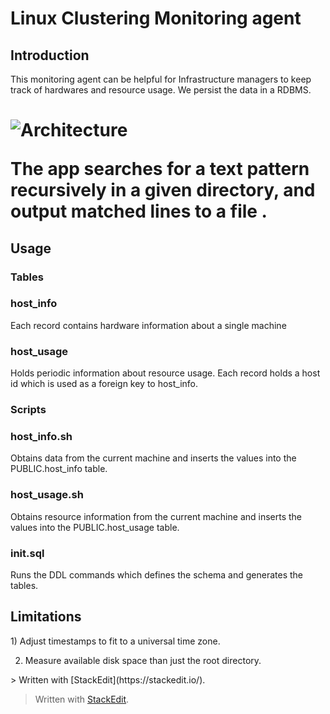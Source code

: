 

<h1 id="introduction">Linux Clustering Monitoring agent</h1>
<h2> Introduction</h2>
<p>This monitoring agent can be helpful for Infrastructure managers to keep track of hardwares and resource usage. We persist the data in a RDBMS. </p>
<h1 id="java-grep-app" Design</h1>

![Architecture](C:%5CUsers%5CDefault.DESKTOP-UG8FM9U%5CDownloads%5Clinux.png)
<p>The app searches for a text pattern recursively in a given directory, and output matched lines to a file .</p>
<h2 id="usage">Usage</h2>
<h3> Tables </h3>
<h3>  host_info </h3> 

<p> Each record contains hardware information about a single machine</p>
 <h3> host_usage</h3>
<p> Holds periodic information about resource usage. Each record holds a host id which is used as a foreign key to host_info.</p>
<h3> Scripts</h3>
<h3> host_info.sh</h3>
<p>Obtains data from the current machine and inserts the values into the PUBLIC.host_info table.</p>
<h3>host_usage.sh</h3>
<p>Obtains resource information from the current machine and inserts the values into the PUBLIC.host_usage table.
</p>
<h3>init.sql</h3>
<p>Runs the DDL commands which defines the schema and generates the tables.</p>

<h2> Limitations</h2>
<p> 
1)  Adjust timestamps to fit to a universal time zone.

2) Measure available disk space than just the root directory.
</p>
> Written with [StackEdit](https://stackedit.io/).

> Written with [StackEdit](https://stackedit.io/).
